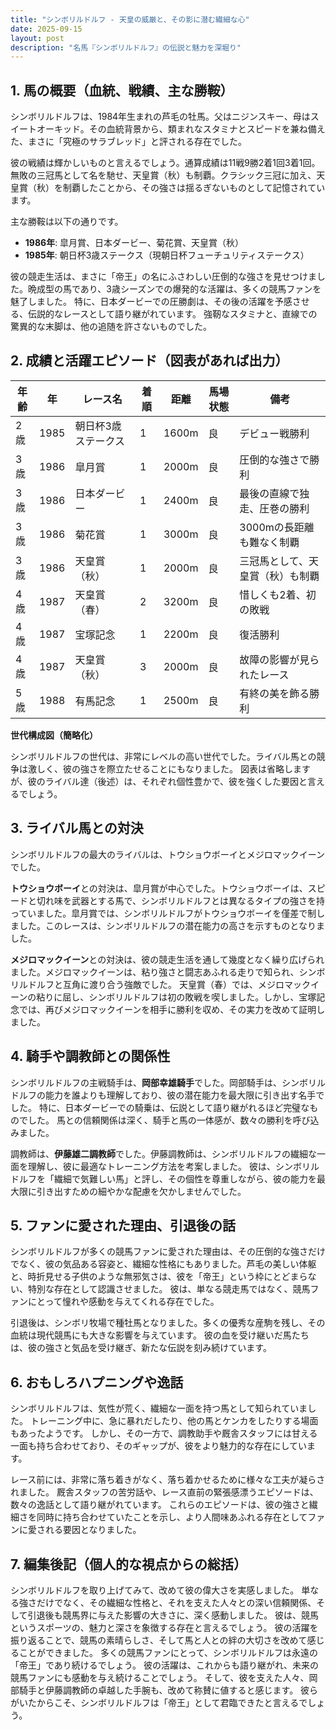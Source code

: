 ```yaml
---
title: "シンボリルドルフ - 天皇の威厳と、その影に潜む繊細な心"
date: 2025-09-15
layout: post
description: "名馬『シンボリルドルフ』の伝説と魅力を深堀り"
---
```


## 1. 馬の概要（血統、戦績、主な勝鞍）

シンボリルドルフは、1984年生まれの芦毛の牡馬。父はニジンスキー、母はスイートオーキッド。その血統背景から、類まれなスタミナとスピードを兼ね備えた、まさに「究極のサラブレッド」と評される存在でした。  

彼の戦績は輝かしいものと言えるでしょう。通算成績は11戦9勝2着1回3着1回。無敗の三冠馬として名を馳せ、天皇賞（秋）も制覇。クラシック三冠に加え、天皇賞（秋）を制覇したことから、その強さは揺るぎないものとして記憶されています。  

主な勝鞍は以下の通りです。

* **1986年**: 皐月賞、日本ダービー、菊花賞、天皇賞（秋）
* **1985年**: 朝日杯3歳ステークス（現朝日杯フューチュリティステークス）


彼の競走生活は、まさに「帝王」の名にふさわしい圧倒的な強さを見せつけました。晩成型の馬であり、3歳シーズンでの爆発的な活躍は、多くの競馬ファンを魅了しました。  特に、日本ダービーでの圧勝劇は、その後の活躍を予感させる、伝説的なレースとして語り継がれています。  強靭なスタミナと、直線での驚異的な末脚は、他の追随を許さないものでした。


## 2. 成績と活躍エピソード（図表があれば出力）

| 年齢 | 年  | レース名                 | 着順 | 距離 | 馬場状態 | 備考                                  |
|-----|-----|--------------------------|-----|-----|---------|--------------------------------------|
| 2歳 | 1985 | 朝日杯3歳ステークス       | 1   | 1600m| 良      | デビュー戦勝利                         |
| 3歳 | 1986 | 皐月賞                   | 1   | 2000m| 良      | 圧倒的な強さで勝利                     |
| 3歳 | 1986 | 日本ダービー               | 1   | 2400m| 良      | 最後の直線で独走、圧巻の勝利             |
| 3歳 | 1986 | 菊花賞                   | 1   | 3000m| 良      | 3000mの長距離も難なく制覇             |
| 3歳 | 1986 | 天皇賞（秋）               | 1   | 2000m| 良      | 三冠馬として、天皇賞（秋）も制覇        |
| 4歳 | 1987 | 天皇賞（春）               | 2   | 3200m| 良      | 惜しくも2着、初の敗戦                 |
| 4歳 | 1987 | 宝塚記念                 | 1   | 2200m| 良      | 復活勝利                               |
| 4歳 | 1987 | 天皇賞（秋）               | 3   | 2000m| 良      | 故障の影響が見られたレース             |
| 5歳 | 1988 | 有馬記念                 | 1   | 2500m| 良      | 有終の美を飾る勝利                     |


**世代構成図（簡略化）**

シンボリルドルフの世代は、非常にレベルの高い世代でした。ライバル馬との競争は激しく、彼の強さを際立たせることにもなりました。  図表は省略しますが、彼のライバル達（後述）は、それぞれ個性豊かで、彼を強くした要因と言えるでしょう。


## 3. ライバル馬との対決

シンボリルドルフの最大のライバルは、トウショウボーイとメジロマックイーンでした。

**トウショウボーイ**との対決は、皐月賞が中心でした。トウショウボーイは、スピードと切れ味を武器とする馬で、シンボリルドルフとは異なるタイプの強さを持っていました。皐月賞では、シンボリルドルフがトウショウボーイを僅差で制しました。このレースは、シンボリルドルフの潜在能力の高さを示すものとなりました。

**メジロマックイーン**との対決は、彼の競走生活を通して幾度となく繰り広げられました。メジロマックイーンは、粘り強さと闘志あふれる走りで知られ、シンボリルドルフと互角に渡り合う強敵でした。  天皇賞（春）では、メジロマックイーンの粘りに屈し、シンボリルドルフは初の敗戦を喫しました。しかし、宝塚記念では、再びメジロマックイーンを相手に勝利を収め、その実力を改めて証明しました。


## 4. 騎手や調教師との関係性

シンボリルドルフの主戦騎手は、**岡部幸雄騎手**でした。岡部騎手は、シンボリルドルフの能力を誰よりも理解しており、彼の潜在能力を最大限に引き出す名手でした。  特に、日本ダービーでの騎乗は、伝説として語り継がれるほど完璧なものでした。  馬との信頼関係は深く、騎手と馬の一体感が、数々の勝利を呼び込みました。

調教師は、**伊藤雄二調教師**でした。伊藤調教師は、シンボリルドルフの繊細な一面を理解し、彼に最適なトレーニング方法を考案しました。  彼は、シンボリルドルフを「繊細で気難しい馬」と評し、その個性を尊重しながら、彼の能力を最大限に引き出すための細やかな配慮を欠かしませんでした。


## 5. ファンに愛された理由、引退後の話

シンボリルドルフが多くの競馬ファンに愛された理由は、その圧倒的な強さだけでなく、彼の気品ある容姿と、繊細な性格にもありました。芦毛の美しい体躯と、時折見せる子供のような無邪気さは、彼を「帝王」という枠にとどまらない、特別な存在として認識させました。  彼は、単なる競走馬ではなく、競馬ファンにとって憧れや感動を与えてくれる存在でした。

引退後は、シンボリ牧場で種牡馬となりました。多くの優秀な産駒を残し、その血統は現代競馬にも大きな影響を与えています。  彼の血を受け継いだ馬たちは、彼の強さと気品を受け継ぎ、新たな伝説を刻み続けています。


## 6. おもしろハプニングや逸話

シンボリルドルフは、気性が荒く、繊細な一面を持つ馬として知られていました。  トレーニング中に、急に暴れだしたり、他の馬とケンカをしたりする場面もあったようです。  しかし、その一方で、調教助手や厩舎スタッフには甘える一面も持ち合わせており、そのギャップが、彼をより魅力的な存在にしています。

レース前には、非常に落ち着きがなく、落ち着かせるために様々な工夫が凝らされました。  厩舎スタッフの苦労話や、レース直前の緊張感漂うエピソードは、数々の逸話として語り継がれています。  これらのエピソードは、彼の強さと繊細さを同時に持ち合わせていたことを示し、より人間味あふれる存在としてファンに愛される要因となりました。


## 7. 編集後記（個人的な視点からの総括）

シンボリルドルフを取り上げてみて、改めて彼の偉大さを実感しました。  単なる強さだけでなく、その繊細な性格と、それを支えた人々との深い信頼関係、そして引退後も競馬界に与えた影響の大きさに、深く感動しました。  彼は、競馬というスポーツの、魅力と深さを象徴する存在と言えるでしょう。  彼の活躍を振り返ることで、競馬の素晴らしさ、そして馬と人との絆の大切さを改めて感じることができました。  多くの競馬ファンにとって、シンボリルドルフは永遠の「帝王」であり続けるでしょう。  彼の活躍は、これからも語り継がれ、未来の競馬ファンにも感動を与え続けることでしょう。  そして、彼を支えた人々、岡部騎手と伊藤調教師の卓越した手腕も、改めて称賛に値すると感じます。  彼らがいたからこそ、シンボリルドルフは「帝王」として君臨できたと言えるでしょう。
